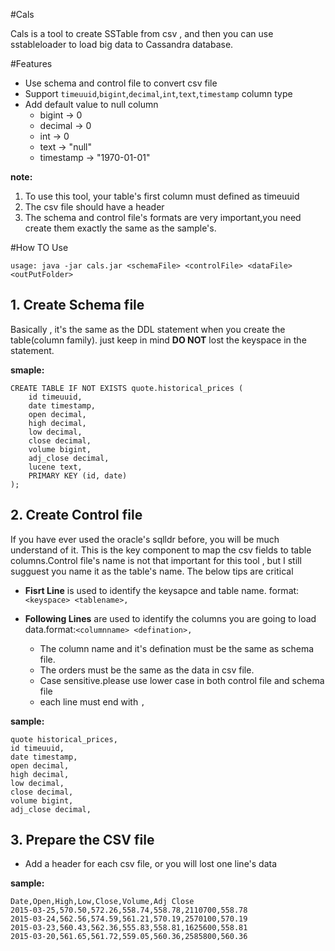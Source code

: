 #Cals

Cals is a tool to create SSTable from csv , and then you can use sstableloader to load big data to Cassandra database.

#Features

* Use schema and control file to convert csv file
* Support `timeuuid`,`bigint`,`decimal`,`int`,`text`,`timestamp` column type
* Add default value to null column
    * bigint -> 0
    * decimal -> 0
    * int -> 0
    * text -> "null"
    * timestamp -> "1970-01-01"

**note:**

1. To use this tool, your table's first column must defined as  timeuuid
2. The csv file should have a header
3. The schema and control file's formats are very important,you need create them exactly the same as the sample's.

#How TO Use

```
usage: java -jar cals.jar <schemaFile> <controlFile> <dataFile> <outPutFolder>
```

## 1. Create Schema file

Basically , it's the same as the DDL statement when you create the table(column family). just keep in mind **DO NOT** lost the keyspace in the statement.

**smaple:**
```
CREATE TABLE IF NOT EXISTS quote.historical_prices (
    id timeuuid,
    date timestamp,
    open decimal,
    high decimal,
    low decimal,
    close decimal,
    volume bigint,
    adj_close decimal,
    lucene text,
    PRIMARY KEY (id, date)
);
```

## 2. Create Control file

If you have ever used the oracle's sqlldr before, you will be much understand of it. This is the key component to map the csv fields to table columns.Control file's name is not that important for this tool , but I still sugguest you name it as the table's name. The below tips are critical

*  **Fisrt Line** is used to identify the keysapce and table name. format:
`<keyspace> <tablename>,`

*  **Following Lines** are used to identify the columns you are going to load data.format:`<columnname> <defination>,`

    *  The column name and it's defination must be the same as schema file.
    *  The orders must be the same as the data in csv file.
    *  Case sensitive.please use lower case in both control file and schema file
    *  each line must end with `,`

**sample:**
```
quote historical_prices,
id timeuuid,
date timestamp,
open decimal,
high decimal,
low decimal,
close decimal,
volume bigint,
adj_close decimal,
```

## 3. Prepare the CSV file

* Add a header for each csv file, or you will lost one line's data

**sample:**
```
Date,Open,High,Low,Close,Volume,Adj Close
2015-03-25,570.50,572.26,558.74,558.78,2110700,558.78
2015-03-24,562.56,574.59,561.21,570.19,2570100,570.19
2015-03-23,560.43,562.36,555.83,558.81,1625600,558.81
2015-03-20,561.65,561.72,559.05,560.36,2585800,560.36
```
